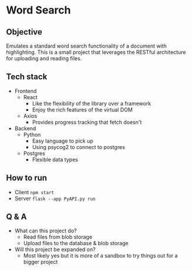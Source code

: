 # Word Search
## Objective
Emulates a standard word search functionality of a document with highlighting. This is a small project that leverages the RESTful architecture for uploading and reading files.

## Tech stack
- Frontend
    - React
        - Like the flexibility of the library over a framework
        - Enjoy the rich features of the virtual DOM
    - Axios
        - Provides progress tracking that fetch doesn't
- Backend
    - Python
        - Easy language to pick up
        - Using psycog2 to connect to postgres
    - Postgres
        - Flexible data types

## How to run
- Client `npm start`
- Server `flask --app PyAPI.py run`

## Q & A
- What can this project do?
    - Read files from blob storage
    - Upload files to the database & blob storage
- Will this project be expanded on?
    - Most likely yes but it is more of a sandbox to try things out for a bigger project